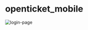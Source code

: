 # openticket_mobile

![login-page](https://user-images.githubusercontent.com/39264221/183106399-0fdd5255-d390-41ff-8a1b-462c196c0718.png)
